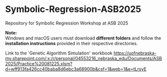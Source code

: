 # Symbolic-Regression-ASB2025
Repository for Symbolic Regression Workshop at ASB 2025

**Note:**  
Windows and macOS users must download **different folders** and follow the **installation instructions** provided in their respective directories.

Link to the 'Genetic Algorithm Simulation' workbook
https://uofnebraska-my.sharepoint.com/:x:/r/personal/04553216_nebraska_edu/Documents/ASB2025/Practice%20081225.xlsm?d=wff913fa426cc40baba8d6ebc3a68900b&csf=1&web=1&e=tLrsyE
